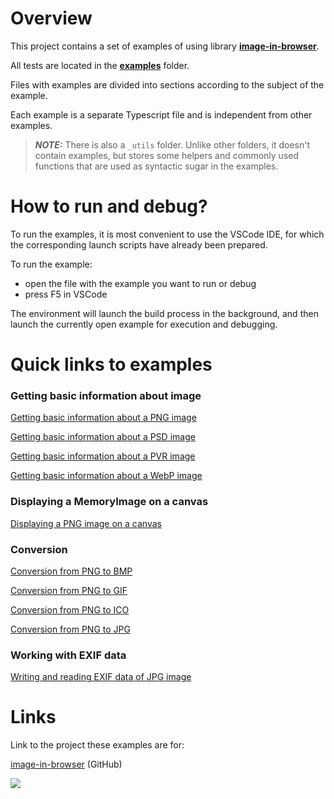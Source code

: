 Overview
========

This project contains a set of examples of using library  [**image-in-browser**](https://github.com/yegor-pelykh/image-in-browser).

All tests are located in the [**examples**](https://github.com/yegor-pelykh/image-in-browser.examples/tree/main/examples) folder.

Files with examples are divided into sections according to the subject of the example.

Each example is a separate Typescript file and is independent from other examples.

> **_NOTE:_**  There is also a `_utils` folder. Unlike other folders, it doesn't contain examples, but stores some helpers and commonly used functions that are used as syntactic sugar in the examples.

How to run and debug?
=====================

To run the examples, it is most convenient to use the VSCode IDE, for which the corresponding launch scripts have already been prepared.

To run the example:
- open the file with the example you want to run or debug
- press F5 in VSCode

The environment will launch the build process in the background, and then launch the currently open example for execution and debugging.

Quick links to examples
=======================

### Getting basic information about image

[Getting basic information about a PNG image](https://github.com/yegor-pelykh/image-in-browser.examples/blob/main/examples/basic-info/png-info.ts)

[Getting basic information about a PSD image](https://github.com/yegor-pelykh/image-in-browser.examples/blob/main/examples/basic-info/psd-info.ts)

[Getting basic information about a PVR image](https://github.com/yegor-pelykh/image-in-browser.examples/blob/main/examples/basic-info/pvr-info.ts)

[Getting basic information about a WebP image](https://github.com/yegor-pelykh/image-in-browser.examples/blob/main/examples/basic-info/webp-info.ts)

### Displaying a MemoryImage on a canvas

[Displaying a PNG image on a canvas](https://github.com/yegor-pelykh/image-in-browser.examples/blob/main/examples/canvas/canvas-with-png.ts)

### Conversion

[Сonversion from PNG to BMP](https://github.com/yegor-pelykh/image-in-browser.examples/blob/main/examples/conversion/png-to-bmp.ts)

[Сonversion from PNG to GIF](https://github.com/yegor-pelykh/image-in-browser.examples/blob/main/examples/conversion/png-to-gif.ts)

[Сonversion from PNG to ICO](https://github.com/yegor-pelykh/image-in-browser.examples/blob/main/examples/conversion/png-to-ico.ts)

[Сonversion from PNG to JPG](https://github.com/yegor-pelykh/image-in-browser.examples/blob/main/examples/conversion/png-to-jpg.ts)

### Working with EXIF data

[Writing and reading EXIF data of JPG image](https://github.com/yegor-pelykh/image-in-browser.examples/blob/main/examples/exif-data/exif-jpeg.ts)


Links
=====

Link to the project these examples are for:

[image-in-browser](https://github.com/yegor-pelykh/image-in-browser) (GitHub)

<a href="https://nodei.co/npm/image-in-browser/"><img src="https://nodei.co/npm/image-in-browser.png"></a>
